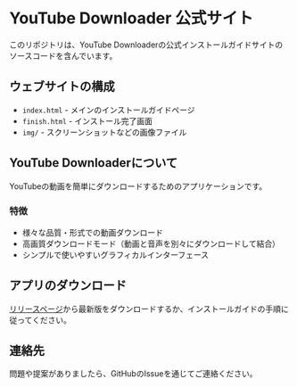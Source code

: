 # YouTube Downloader 公式サイト

このリポジトリは、YouTube Downloaderの公式インストールガイドサイトのソースコードを含んでいます。

## ウェブサイトの構成

- `index.html` - メインのインストールガイドページ
- `finish.html` - インストール完了画面
- `img/` - スクリーンショットなどの画像ファイル

## YouTube Downloaderについて

YouTubeの動画を簡単にダウンロードするためのアプリケーションです。

### 特徴

- 様々な品質・形式での動画ダウンロード
- 高画質ダウンロードモード（動画と音声を別々にダウンロードして結合）
- シンプルで使いやすいグラフィカルインターフェース

## アプリのダウンロード

[リリースページ](https://github.com/kzhrknt/youtube_downloader/releases)から最新版をダウンロードするか、インストールガイドの手順に従ってください。

## 連絡先

問題や提案がありましたら、GitHubのIssueを通じてご連絡ください。
